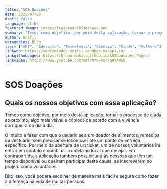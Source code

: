 ```yaml
---
title: "SOS Doações"
date: 2025-07-09
draft: false
language: pt-br
featured_image: images/featured/SOSdoacoes.png
summary: "Temos como objetivo, por meio desta aplicação, tornar o processo de ajuda ao próximo, algo mais viável e cômodo de acordo com a vivencia corriqueira do dia a dia."
author: Unifil
categories: Blog
tags: ["ADS", "Educação", "Tecnologia", "Ciência", "Saúde", "Cultura"]
linkweb: https://medreminder-unifil-sandbox.mxapps.io/
linkgithubpages: https://bruno-makis.github.io/SOSDoacaoes_Pages/
linkvideo: https://www.youtube.com/watch?v=4sr7qAYAW5Q
---
```




# SOS Doações

## Quais os nossos objetivos com essa aplicação?

Temos como objetivo, por meio desta aplicação, tornar o processo de ajuda ao próximo, algo mais viável e cômodo de acordo com a vivência corriqueira do dia a dia.

O intuito é fazer com que o usuário seja um doador de alimentos, remédios ou vestuário, sem precisar se locomover até um ponto de entrega específico. Por meio da abertura de um ticket, um de nossos voluntários irá entrar em contato e combinar a coleta no local que desejar. Em contrapartida, a aplicação também possibilitará às pessoas que têm um tempo disponível ou queiram participar desta causa, se inscreverem no projeto como voluntários.

Dito isso, você poderá escolher de maneira mais fácil e segura como fazer a diferença na vida de muitas pessoas.
